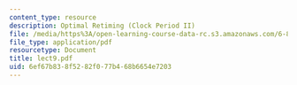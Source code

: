 ```yaml
---
content_type: resource
description: Optimal Retiming (Clock Period II)
file: /media/https%3A/open-learning-course-data-rc.s3.amazonaws.com/6-896-theory-of-parallel-hardware-sma-5511-spring-2004/6ef67b838f5282f077b468b6654e7203_lect9.pdf
file_type: application/pdf
resourcetype: Document
title: lect9.pdf
uid: 6ef67b83-8f52-82f0-77b4-68b6654e7203
---
```

